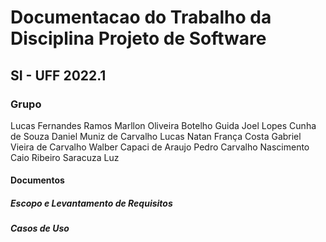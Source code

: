 # Documentacao do Trabalho da Disciplina Projeto de Software
## SI - UFF 2022.1 

### Grupo 

Lucas Fernandes Ramos
Marllon Oliveira Botelho Guida
Joel Lopes Cunha de Souza
Daniel Muniz de Carvalho
Lucas Natan França Costa
Gabriel Vieira de Carvalho
Walber Capaci de Araujo
Pedro Carvalho Nascimento
Caio Ribeiro Saracuza Luz

#### Documentos

##### Escopo e Levantamento de Requisitos


##### Casos de Uso


